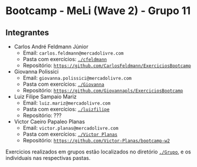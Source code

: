 # Bootcamp - MeLi (Wave 2) - Grupo 11

## Integrantes
 - Carlos André Feldmann Júnior 
    - Email: `carlos.feldmann@mercadolivre.com`
    - Pasta com exercícios: [`./cfeldmann`](./cfeldmann)
    - Repositório: [`https://github.com/CarlosFeldmann/ExerciciosBootcamp`](https://github.com/CarlosFeldmann/ExerciciosBootcamp)
 - Giovanna Polissici 
    - Email: `giovanna.polissici@mercadolivre.com`
    - Pasta com exercícios: [`./Giovanna`](./Giovanna)
    - Repositório: [`https://github.com/Giovannapls/ExerciciosBootcamp`](https://github.com/Giovannapls/ExerciciosBootcamp)
 - Luiz Filipe Sampaio Mariz 
    - Email: `luiz.mariz@mercadolivre.com`
    - Pasta com exercícios: [`./luizfilipe`](./luizfilipe)
    - Repositório: ???
 - Victor Caeiro Papaleo Planas
    - Email: `victor.planas@mercadolivre.com`
    - Pasta com exercícios: [`./Victor Planas`](./Victor&#32;Planas)
    - Repositório: [`https://github.com/Victor-Planas/bootcamp-w2`](https://github.com/Victor-Planas/bootcamp-w2)


Exercicios realizados em grupos estão localizados no diretório [`./Grupo`](./Grupo), e os individuais nas respectivas pastas.

